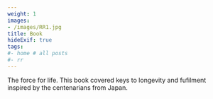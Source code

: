 ```yaml
---
weight: 1
images:
- /images/RR1.jpg
title: Book
hideExif: true
tags:
#- home # all posts
#- rr
---
```


The force for life. This book covered keys to longevity and fufilment inspired by the centenarians from Japan.
